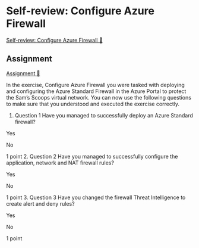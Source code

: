 # Self-review: Configure Azure Firewall

[Self-review: Configure Azure Firewall 🔗](https://www.coursera.org/learn/cybersecurity-solutions-and-microsoft-defender/assignment-submission/L2a4C/self-review-configure-azure-firewall)

## Assignment

[Assignment 🔗](https://www.coursera.org/learn/cybersecurity-solutions-and-microsoft-defender/assignment-submission/L2a4C/self-review-configure-azure-firewall/attempt)

In the exercise,
Configure Azure Firewall
you were tasked with deploying and configuring the Azure Standard Firewall in the Azure Portal to protect the Sam’s Scoops virtual network. You can now use the following questions to make sure that you understood and executed the exercise correctly.

1.  Question 1
    Have you managed to successfully deploy an Azure Standard firewall?

Yes

No

1 point 2.
Question 2
Have you managed to successfully configure the application, network and NAT firewall rules?

Yes

No

1 point 3.
Question 3
Have you changed the firewall Threat Intelligence to create alert and deny rules?

Yes

No

1 point
